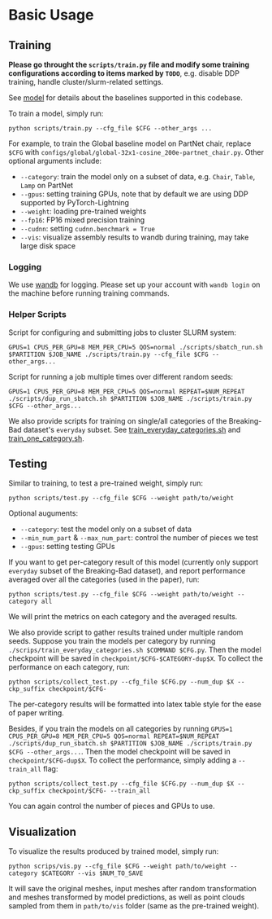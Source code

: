 # Basic Usage

## Training

**Please go throught the `scripts/train.py` file and modify some training configurations according to items marked by `TODO`**, e.g. disable DDP training, handle cluster/slurm-related settings.

See [model](./model.md) for details about the baselines supported in this codebase.

To train a model, simply run:

```
python scripts/train.py --cfg_file $CFG --other_args ...
```

For example, to train the Global baseline model on PartNet chair, replace `$CFG` with `configs/global/global-32x1-cosine_200e-partnet_chair.py`.
Other optional arguments include:

-   `--category`: train the model only on a subset of data, e.g. `Chair`, `Table`, `Lamp` on PartNet
-   `--gpus`: setting training GPUs, note that by default we are using DDP supported by PyTorch-Lightning
-   `--weight`: loading pre-trained weights
-   `--fp16`: FP16 mixed precision training
-   `--cudnn`: setting `cudnn.benchmark = True`
-   `--vis`: visualize assembly results to wandb during training, may take large disk space

### Logging

We use [wandb](https://wandb.ai/site) for logging.
Please set up your account with `wandb login` on the machine before running training commands.

### Helper Scripts

Script for configuring and submitting jobs to cluster SLURM system:

```
GPUS=1 CPUS_PER_GPU=8 MEM_PER_CPU=5 QOS=normal ./scripts/sbatch_run.sh $PARTITION $JOB_NAME ./scripts/train.py --cfg_file $CFG --other_args...
```

Script for running a job multiple times over different random seeds:

```
GPUS=1 CPUS_PER_GPU=8 MEM_PER_CPU=5 QOS=normal REPEAT=$NUM_REPEAT ./scripts/dup_run_sbatch.sh $PARTITION $JOB_NAME ./scripts/train.py $CFG --other_args...
```

We also provide scripts for training on single/all categories of the Breaking-Bad dataset's `everyday` subset.
See [train_everyday_categories.sh](../scripts/train_everyday_categories.sh) and [train_one_category.sh](../scripts/train_one_category.sh).

## Testing

Similar to training, to test a pre-trained weight, simply run:

```
python scripts/test.py --cfg_file $CFG --weight path/to/weight
```

Optional auguments:

-   `--category`: test the model only on a subset of data
-   `--min_num_part` & `--max_num_part`: control the number of pieces we test
-   `--gpus`: setting testing GPUs

If you want to get per-category result of this model (currently only support `everyday` subset of the Breaking-Bad dataset), and report performance averaged over all the categories (used in the paper), run:

```
python scripts/test.py --cfg_file $CFG --weight path/to/weight --category all
```

We will print the metrics on each category and the averaged results.

We also provide script to gather results trained under multiple random seeds. Suppose you train the models per category by running `./scrips/train_everyday_categories.sh $COMMAND $CFG.py`. Then the model checkpoint will be saved in `checkpoint/$CFG-$CATEGORY-dup$X`. To collect the performance on each category, run:

```
python scripts/collect_test.py --cfg_file $CFG.py --num_dup $X --ckp_suffix checkpoint/$CFG-
```

The per-category results will be formatted into latex table style for the ease of paper writing.

Besides, if you train the models on all categories by running `GPUS=1 CPUS_PER_GPU=8 MEM_PER_CPU=5 QOS=normal REPEAT=$NUM_REPEAT ./scripts/dup_run_sbatch.sh $PARTITION $JOB_NAME ./scripts/train.py $CFG --other_args...`. Then the model checkpoint will be saved in `checkpoint/$CFG-dup$X`. To collect the performance, simply adding a `--train_all` flag:

```
python scripts/collect_test.py --cfg_file $CFG.py --num_dup $X --ckp_suffix checkpoint/$CFG- --train_all
```

You can again control the number of pieces and GPUs to use.

## Visualization

To visualize the results produced by trained model, simply run:

```
python scrips/vis.py --cfg_file $CFG --weight path/to/weight --category $CATEGORY --vis $NUM_TO_SAVE
```

It will save the original meshes, input meshes after random transformation and meshes transformed by model predictions, as well as point clouds sampled from them in `path/to/vis` folder (same as the pre-trained weight).
